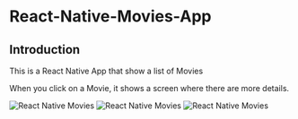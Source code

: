 # React-Native-Movies-App

## Introduction
This is a React Native App that show a list of Movies

When you click on a Movie, it shows a screen where there are more details.

![React Native Movies](https://res.cloudinary.com/drcq2kx3u/image/upload/v1623269569/GitHub/React-Native-Movie-App/Capture_yv25pi.jpg)
![React Native Movies](https://res.cloudinary.com/drcq2kx3u/image/upload/v1623269569/GitHub/React-Native-Movie-App/Capture2_kj6evk.jpg)
![React Native Movies](https://res.cloudinary.com/drcq2kx3u/image/upload/v1623269569/GitHub/React-Native-Movie-App/Capture3_vpajzt.jpg)
